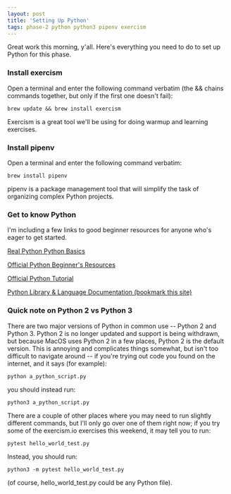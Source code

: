 ```yaml
---
layout: post
title: 'Setting Up Python'
tags: phase-2 python python3 pipenv exercism
---
```


Great work this morning, y'all. Here's everything you need to do to set up Python for this phase.

### Install exercism
Open a terminal and enter the following command verbatim (the && chains commands together, but only if the first one doesn't fail):
	
	
	brew update && brew install exercism
	

Exercism is a great tool we'll be using for doing warmup and learning exercises.

### Install pipenv
Open a terminal and enter the following command verbatim:
	
	
	brew install pipenv
	

pipenv is a package management tool that will simplify the task of organizing complex Python projects.

### Get to know Python
I'm including a few links to good beginner resources for anyone who's eager to get started.
	
[Real Python Python Basics](https://realpython.com/python-basics/)
	
[Official Python Beginner's Resources](https://wiki.python.org/moin/BeginnersGuide/NonProgrammers)
	
[Official Python Tutorial](https://docs.python.org/3/tutorial/index.html)
	
[Python Library & Language Documentation (bookmark this site)](https://docs.python.org/3/index.html)


### Quick note on Python 2 vs Python 3
There are two major versions of Python in common use -- Python 2 and Python 3. Python 2 is no longer updated and support is being withdrawn, but because MacOS uses Python 2 in a few places, Python 2 is the default version. This is annoying and complicates things somewhat, but isn't too difficult to navigate around -- if you're trying out code you found on the internet, and it says (for example):
	
	python a_python_script.py
	

you should instead run:

	
	python3 a_python_script.py
	

There are a couple of other places where you may need to run slightly different commands, but I'll only go over one of them right now; if you try some of the exercism.io exercises this weekend,
it may tell you to run:

	
	pytest hello_world_test.py
	

Instead, you should run:

	
	python3 -m pytest hello_world_test.py
	

(of course, hello_world_test.py could be any Python file).
